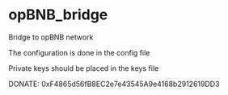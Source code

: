 # opBNB_bridge
Bridge to opBNB network


The configuration is done in the config file

Private keys should be placed in the keys file

DONATE:
0xF4865d56fB8EC2e7e43545A9e4168b2912619DD3

